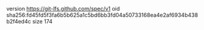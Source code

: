 version https://git-lfs.github.com/spec/v1
oid sha256:fd45fd5f3fa6b5b625a1c5bd6bb3fd04a50733168ea4e2af6934b438b2f4ed4c
size 174
